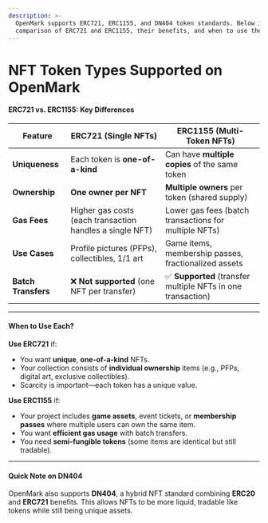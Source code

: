 ```yaml
---
description: >-
  OpenMark supports ERC721, ERC1155, and DN404 token standards. Below is a
  comparison of ERC721 and ERC1155, their benefits, and when to use them.
---
```


# NFT Token Types Supported on OpenMark

#### **ERC721 vs. ERC1155: Key Differences**

| Feature             | **ERC721** (Single NFTs)                                 | **ERC1155** (Multi-Token NFTs)                              |
| ------------------- | -------------------------------------------------------- | ----------------------------------------------------------- |
| **Uniqueness**      | Each token is **one-of-a-kind**                          | Can have **multiple copies** of the same token              |
| **Ownership**       | **One owner per NFT**                                    | **Multiple owners** per token (shared supply)               |
| **Gas Fees**        | Higher gas costs (each transaction handles a single NFT) | Lower gas fees (batch transactions for multiple NFTs)       |
| **Use Cases**       | Profile pictures (PFPs), collectibles, 1/1 art           | Game items, membership passes, fractionalized assets        |
| **Batch Transfers** | ❌ **Not supported** (one NFT per transfer)               | ✅ **Supported** (transfer multiple NFTs in one transaction) |

***

#### **When to Use Each?**

**Use ERC721** if:

* You want **unique**, **one-of-a-kind** NFTs.
* Your collection consists of **individual ownership** items (e.g., PFPs, digital art, exclusive collectibles).
* Scarcity is important—each token has a unique value.

**Use ERC1155** if:

* Your project includes **game assets**, event tickets, or **membership passes** where multiple users can own the same item.
* You want **efficient gas usage** with batch transfers.
* You need **semi-fungible tokens** (some items are identical but still tradable).

***

#### **Quick Note on DN404**

OpenMark also supports **DN404**, a hybrid NFT standard combining **ERC20** and **ERC721** benefits. This allows NFTs to be more liquid, tradable like tokens while still being unique assets.

